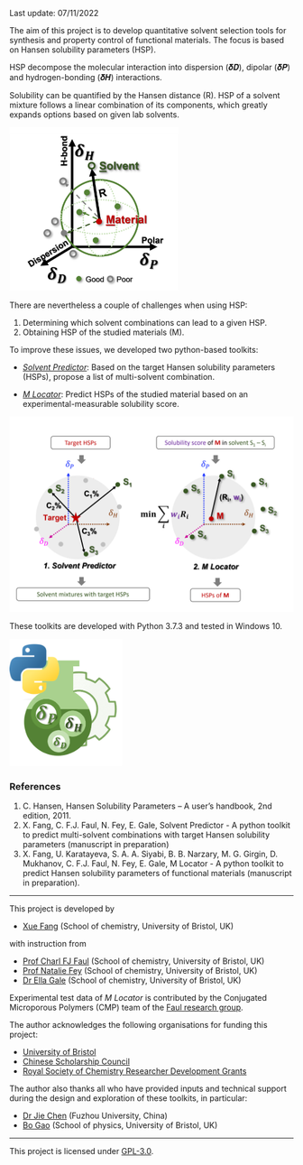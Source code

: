 Last update: 07/11/2022

The aim of this project is to develop quantitative solvent selection tools for synthesis and property control of functional materials. The focus is based on Hansen solubility parameters (HSP).

HSP decompose the molecular interaction into dispersion (𝜹𝑫), dipolar (𝜹𝑷) and hydrogen-bonding (𝜹𝑯) interactions.

Solubility can be quantified by the Hansen distance (R). HSP of a solvent mixture follows a linear combination of its components, which greatly expands options based on given lab solvents.

<p>
 <img src=https://github.com/xueannafang/hsp-toolkits/blob/main/figs/HSP_general.png width=300>
 </p>

There are nevertheless a couple of challenges when using HSP:

1. Determining which solvent combinations can lead to a given HSP.
2. Obtaining HSP of the studied materials (M).

To improve these issues, we developed two python-based toolkits:

* [*Solvent Predictor*](https://github.com/xueannafang/hsp-toolkits/blob/main/HSP_SolventPredictor/solv_pred_readme.md): Based on the target Hansen solubility parameters (HSPs), propose a list of multi-solvent combination.

* [*M Locator*](https://github.com/xueannafang/hsp-toolkits/blob/main/HSP_MLocator/mloc_readme.md): Predict HSPs of the studied material based on an experimental-measurable solubility score.

 <p>
  <img src="https://github.com/xueannafang/hsp-toolkits/blob/main/figs/sch_sp_mloc.png" width=700>
 </p>

These toolkits are developed with Python 3.7.3 and tested in Windows 10.

<p>
 <img src=https://github.com/xueannafang/hsp-toolkits/blob/main/figs/logo_all.png width=200>
 </p>
 
 
 ### References

1. C. Hansen, Hansen Solubility Parameters – A user’s handbook, 2nd edition, 2011.
2. X. Fang, C. F.J. Faul, N. Fey, E. Gale, Solvent Predictor - A python toolkit to predict multi-solvent combinations with target Hansen solubility parameters (manuscript in preparation)
3. X. Fang, U. Karatayeva, S. A. A. Siyabi, B. B. Narzary, M. G. Girgin, D. Mukhanov, C. F.J. Faul, N. Fey, E. Gale, M Locator - A python toolkit to predict Hansen solubility parameters of functional materials (manuscript in preparation).


---

This project is developed by

- [Xue Fang](https://www.linkedin.com/in/xue-fang-811204163/) (School of chemistry, University of Bristol, UK)

with instruction from

- [Prof Charl FJ Faul](https://faulresearchgroup.com/charl-f-j-faul/) (School of chemistry, University of Bristol, UK)
- [Prof Natalie Fey](https://feygroupchem.wordpress.com/) (School of chemistry, University of Bristol, UK)
- [Dr Ella Gale](https://www.bristol.ac.uk/people/person/Ella-Gale-58ab10ba-8b85-4513-944e-6d9020b6ff2c/) (School of chemistry, University of Bristol, UK)

Experimental test data of *M Locator* is contributed by the Conjugated Microporous Polymers (CMP) team of the [Faul research group](https://faulresearchgroup.com/).

The author acknowledges the following organisations for funding this project:

- [University of Bristol](https://www.bristol.ac.uk/)
- [Chinese Scholarship Council](https://www.chinesescholarshipcouncil.com/)
- [Royal Society of Chemistry Researcher Development Grants](https://www.rsc.org/prizes-funding/funding/find-funding/researcher-development-grant/)

The author also thanks all who have provided inputs and technical support during the design and exploration of these toolkits, in particular:

- [Dr Jie Chen](https://scholar.google.com/citations?user=GPM9kTgAAAAJ&hl=en) (Fuzhou University, China)
- [Bo Gao](https://www.linkedin.com/in/bo-gao-771841199/) (School of physics, University of Bristol, UK)


---

This project is licensed under [GPL-3.0](https://www.gnu.org/licenses/gpl-3.0.html).
